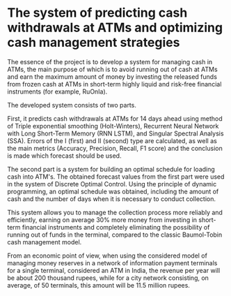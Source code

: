 # The system of predicting cash withdrawals at ATMs and optimizing cash management strategies
The essence of the project is to develop a system for managing cash in ATMs, the main purpose of which is to avoid running out of cash at ATMs and earn the maximum amount of money by investing the released funds from frozen cash at ATMs in short-term highly liquid and risk-free financial instruments (for example, RuOnIa).

The developed system consists of two parts.

First, it predicts cash withdrawals at ATMs for 14 days ahead using method of Triple exponential smoothing (Holt-Winters), Recurrent Neural Network with Long Short-Term Memory (RNN LSTM), and Singular Spectral Analysis (SSA). Errors of the I (first) and II (second) type are calculated, as well as the main metrics (Accuracy, Precision, Recall, F1 score) and the conclusion is made which forecast should be used.

The second part is a system for building an optimal schedule for loading cash into ATM's. The obtained forecast values from the first part were used in the system of Discrete Optimal Control. Using the principle of dynamic programming, an optimal schedule was obtained, including the amount of cash and the number of days when it is necessary to conduct collection.

This system allows you to manage the collection process more reliably and efficiently, earning on average 30% more money from investing in short-term financial instruments and completely eliminating the possibility of running out of funds in the terminal, compared to the classic Baumol-Tobin cash management model.

From an economic point of view, when using the considered model of managing money reserves in a network of information payment terminals for a single terminal, considered an ATM in India, the revenue per year will be about 200 thousand rupees, while for a city network consisting, on average, of 50 terminals, this amount will be 11.5 million rupees.
